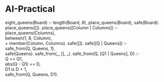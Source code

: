 # AI-Practical
eight_queens(Board) :- 
length(Board, 8), 
place_queens(Board), 
safe(Board). 
place_queens([]). 
place_queens([Column | Columns]) :-  
place_queens(Columns),    
between(1, 8, Column),  
\+ member(Column, Columns). 
safe([]). 
safe([Q | Queens]) :-  
safe_from(Q, Queens, 1),  
safe(Queens). 
safe_from(_, [], _). 
safe_from(Q, [Q1 | Queens], D) :-  
Q =\= Q1,    
abs(Q - Q1) =\= D,   
D1 is D + 1,   
safe_from(Q, Queens, D1). 
